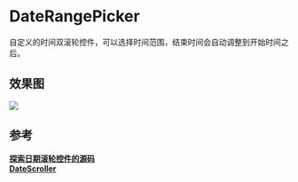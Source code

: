 # DateRangePicker
自定义的时间双滚轮控件，可以选择时间范围，结束时间会自动调整到开始时间之后。

## 效果图

![](https://raw.githubusercontent.com/huangssh/DateRangePicker/master/效果图.png)

## 参考
[**探索日期滚轮控件的源码**](https://juejin.im/post/5858a8f3b123db00658b1191) \
[**DateScroller**](https://github.com/SpikeKing/DateScroller)
